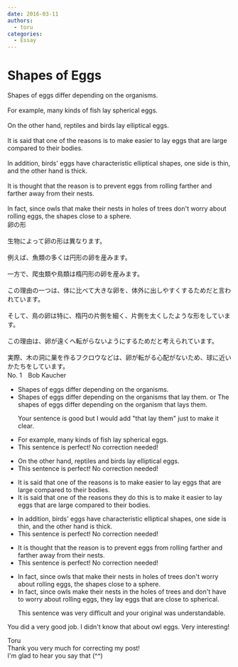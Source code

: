 ```yaml
---
date: 2016-03-11
authors:
  - toru
categories:
  - Essay
---
```


<h1 id="subject_show">Shapes of Eggs</h1>
<div class="date" hidden>Mar 11, 2016 22:03</div>
<div id="post"><div id="body_show_ori">
Shapes of eggs differ depending on the organisms.<br/><br/>For example, many kinds of fish lay spherical eggs.<br/><br/>On the other hand, reptiles and birds lay elliptical eggs.<br/><br/>It is said that one of the reasons is to make easier to lay eggs that are large compared to their bodies.<br/><br/>In addition, birds' eggs have characteristic elliptical shapes, one side is thin, and the other hand is thick.<br/><br/>It is thought that the reason is to prevent eggs from rolling farther and farther away from their nests.<br/><br/>In fact, since owls that make their nests in holes of trees don't worry about rolling eggs, the shapes close to a sphere.
</div></div>

<!-- more -->

<div id="post_ja"><div id="body_show_mo">
卵の形<br/><br/>生物によって卵の形は異なります。<br/><br/>例えば、魚類の多くは円形の卵を産みます。<br/><br/>一方で、爬虫類や鳥類は楕円形の卵を産みます。<br/><br/>この理由の一つは、体に比べて大きな卵を、体外に出しやすくするためだと言われています。<br/><br/>そして、鳥の卵は特に、楕円の片側を細く、片側を太くしたような形をしています。<br/><br/>この理由は、卵が遠くへ転がらないようにするためだと考えられています。<br/><br/>実際、木の洞に巣を作るフクロウなどは、卵が転がる心配がないため、球に近いかたちをしています。
</div></div>
<div id="block"><div class="first_name"> No. 1　<span class="just_name">Bob Kaucher</span></div><div id="block2">
<ul class="correction_field">
<li class="incorrect">Shapes of eggs differ depending on the organisms.</li>
<li class="corrected correct">
Shapes of eggs differ depending on the organisms that lay them. <span class="f_gray">or</span> The shapes of eggs differ depending on the organism that lays them.
<p class="correction_comment">Your sentence is good but I would add "that lay them" just to make it clear.</p>
</li>
</ul>
<ul class="correction_field">
<li class="incorrect">For example, many kinds of fish lay spherical eggs.</li>
<li class="corrected perfect">This sentence is perfect! No correction needed!</li>
</ul>
<ul class="correction_field">
<li class="incorrect">On the other hand, reptiles and birds lay elliptical eggs.</li>
<li class="corrected perfect">This sentence is perfect! No correction needed!</li>
</ul>
<ul class="correction_field">
<li class="incorrect">It is said that one of the reasons is to make easier to lay eggs that are large compared to their bodies.</li>
<li class="corrected correct">
It is said that one of the reasons <span class="f_blue">they do this</span> is to make <span class="f_blue">it</span> easier to lay eggs that are large compared to their bodies.
</li>
</ul>
<ul class="correction_field">
<li class="incorrect">In addition, birds' eggs have characteristic elliptical shapes, one side is thin, and the other hand is thick.</li>
<li class="corrected perfect">This sentence is perfect! No correction needed!</li>
</ul>
<ul class="correction_field">
<li class="incorrect">It is thought that the reason is to prevent eggs from rolling farther and farther away from their nests.</li>
<li class="corrected perfect">This sentence is perfect! No correction needed!</li>
</ul>
<ul class="correction_field">
<li class="incorrect">In fact, since owls that make their nests in holes of trees don't worry about rolling eggs, the shapes close to a sphere.</li>
<li class="corrected correct">
In fact, since owls make their nests in <span class="f_blue">the</span> holes of trees <span class="f_blue">and</span> don't <span class="f_blue">have to</span> worry about rolling eggs, <span class="f_blue">they lay eggs that are</span> close to <span class="f_blue">spherical</span>.
<p class="correction_comment">This sentence was very difficult and your original was understandable.</p>
</li>
</ul>
<p class="comment_small">
 You did a very good job. I didn't know that about owl eggs. Very interesting!
</p>

</div><div class="name"><span class="just_name">Toru</span><br>
Thank you very much for correcting my post!<br/>I'm glad to hear you say that (^^)
</div>
</div>
